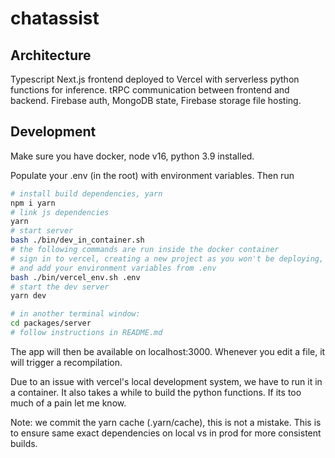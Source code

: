 # chatassist

## Architecture

Typescript Next.js frontend deployed to Vercel with serverless python functions for inference. tRPC communication between frontend and backend. Firebase auth, MongoDB state, Firebase storage file hosting.

## Development

Make sure you have docker, node v16, python 3.9 installed.

Populate your .env (in the root) with environment variables. Then run

```sh
# install build dependencies, yarn
npm i yarn
# link js dependencies
yarn
# start server
bash ./bin/dev_in_container.sh
# the following commands are run inside the docker container
# sign in to vercel, creating a new project as you won't be deploying,
# and add your environment variables from .env
bash ./bin/vercel_env.sh .env
# start the dev server
yarn dev

# in another terminal window:
cd packages/server
# follow instructions in README.md
```

The app will then be available on localhost:3000. Whenever you edit a file, it will trigger a recompilation.

Due to an issue with vercel's local development system, we have to run it in a container. It also takes a while to build the python functions. If its too much of a pain let me know.

Note: we commit the yarn cache (.yarn/cache), this is not a mistake. This is to ensure same exact dependencies on local vs in prod for more consistent builds.

